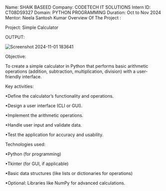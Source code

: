 Name: SHAIK BASEED 
Company: CODETECH IT SOLUTIONS 
Intern ID: CT08DS9327
Domain: PYTHON PROGRAMMING 
Duration: Oct to Nov 2024
Mentor: Neela Santosh Kumar
Overview Of The Project :

Project: Simple Calculator 

OUTPUT:

![Screenshot 2024-11-01 183641](https://github.com/user-attachments/assets/b2fd3b64-80f0-4adf-b906-3fae36cb251c)

Objective:

To create a simple calculator in Python that performs basic arithmetic operations (addition, subtraction, multiplication, division) with a user-friendly interface.

Key activities:

•Define the calculator’s functionality and operations.

•Design a user interface (CLI or GUI).

•Implement the arithmetic operations.

•Handle user input and validate data.

•Test the application for accuracy and usability.

Technologies used:

•Python (for programming)

•Tkinter (for GUI, if applicable)

•Basic data structures (like lists or dictionaries for operations)

•Optional: Libraries like NumPy for advanced calculations.
